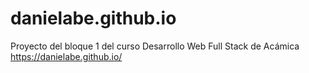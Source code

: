 # danielabe.github.io
Proyecto del bloque 1 del curso Desarrollo Web Full Stack de Acámica
https://danielabe.github.io/
